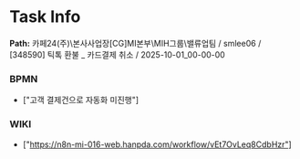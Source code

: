 # Task Info

**Path:** 카페24(주)\본사사업장\[CG]MI본부\MIH그룹\밸류업팀 / smlee06 / [348590] 틱톡 환불 _ 카드결제 취소 / 2025-10-01_00-00-00

### BPMN
- ["고객 결제건으로 자동화 미진행"]

### WIKI
- ["https://n8n-mi-016-web.hanpda.com/workflow/vEt7OvLeq8CdbHzr"]

